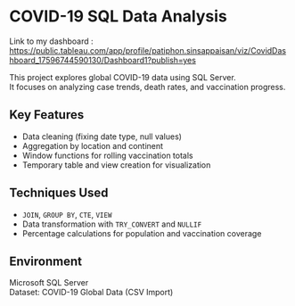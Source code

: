#  COVID-19 SQL Data Analysis
Link to my dashboard : https://public.tableau.com/app/profile/patiphon.sinsappaisan/viz/CovidDashboard_17596744590130/Dashboard1?publish=yes

This project explores global COVID-19 data using SQL Server.  
It focuses on analyzing case trends, death rates, and vaccination progress.

## Key Features
- Data cleaning (fixing date type, null values)
- Aggregation by location and continent
- Window functions for rolling vaccination totals
- Temporary table and view creation for visualization

## Techniques Used
- `JOIN`, `GROUP BY`, `CTE`,  `VIEW`
- Data transformation with `TRY_CONVERT` and `NULLIF`
- Percentage calculations for population and vaccination coverage

## Environment
Microsoft SQL Server  
Dataset: COVID-19 Global Data (CSV Import)
